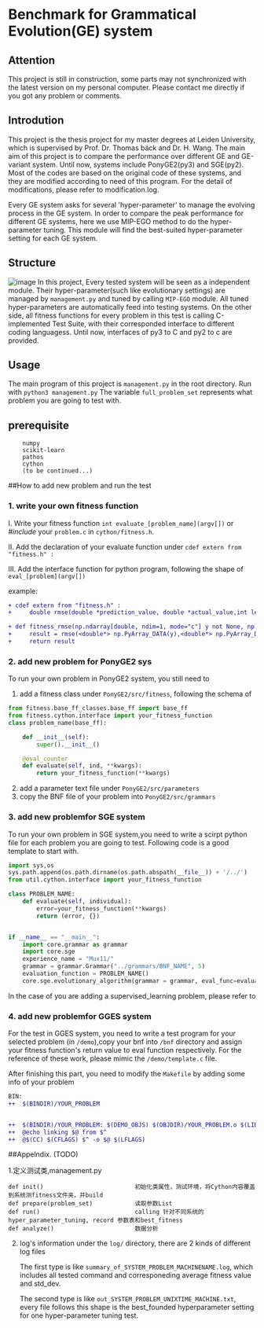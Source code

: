 # Benchmark for Grammatical Evolution(GE) system
## Attention
This project is still in construction, some parts may not synchronized with the latest version on my personal computer. Please contact me directly if you got any problem or comments.

## Introdution
This project is the thesis project for my master degrees at Leiden University, which is supervised by Prof. Dr. Thomas bäck and Dr. H. Wang.
The main aim of this project is to compare the performance over different GE and GE-variant system.
Until now, systems include PonyGE2(py3) and SGE(py2). Most of the codes are based on the original code of these systems, and they are modified according to need of this program. For the detail of modifications, please refer to modification.log.  

Every GE system asks for several 'hyper-parameter' to manage the evolving process in the GE system. In order to compare the peak performance for different GE systems, here we use MIP-EGO method to do the hyper-parameter tuning. This module will find the best-suited hyper-parameter setting for each GE system.

## Structure
![image](http://assets.processon.com/chart_image/5c9b935be4b0630a45dc0ca5.png)
In this project, Every tested system will be seen as a independent module. Their hyper-parameter(such like evolutionary settings) are managed  by `management.py` and tuned by calling `MIP-EGO` module. All tuned hyper-parameters are automatically feed into testing systems.
On the other side, all fitness functions for every problem in this test is calling C-implemented Test Suite, with their corresponded interface to different coding languagess. Until now, interfaces of py3 to C and py2 to c are provided.

## Usage
The main program of this project is `management.py` in the root directory. Run with `python3 management.py`
The variable `full_problem_set` represents what problem you are going to test with.

## prerequisite
```
    numpy
    scikit-learn
    pathos
    cython
    (to be continued...)

```



##How to add new problem and run the test
### 1. write your own fitness function
I. Write your fitness function  `int evaluate_[problem_name](argv[])` or _#include_ your `problem.c` in `cython/fitness.h`.

II. Add the declaration of your evaluate function under `cdef extern from "fitness.h" :`

III. Add the interface function for python program, following the shape of `eval_[problem](argv[])`

example:
```diff
+ cdef extern from "fitness.h" :
+     double rmse(double *prediction_value, double *actual_value,int length);

+ def fitness_rmse(np.ndarray[double, ndim=1, mode="c"] y not None, np.ndarray[double, ndim=1, mode="c"] yhat not None):
+     result = rmse(<double*> np.PyArray_DATA(y),<double*> np.PyArray_DATA(yhat),y.shape[0])
+     return result
```


### 2. add new problem for PonyGE2 sys
To run your own problem in PonyGE2 system, you still need to
1. add a fitness class under `PonyGE2/src/fitness`, following the schema of 
```python
from fitness.base_ff_classes.base_ff import base_ff
from fitness.cython.interface import your_fitness_function
class problem_name(base_ff):

    def __init__(self):
        super().__init__()

    @eval_counter
    def evaluate(self, ind, **kwargs):
        return your_fitness_function(**kwargs)
```
2. add a parameter text file under `PonyGE2/src/parameters`
3. copy the BNF file of your problem into `PonyGE2/src/grammars`


### 3. add new problemfor SGE system
To run your own problem in SGE system,you need to write a scirpt python file for each problem you are going to test.
Following code is a good template to start with.
```python
import sys,os
sys.path.append(os.path.dirname(os.path.abspath(__file__)) + '/../')
from util.cython.interface import your_fitness_function

class PROBLEM_NAME:
    def evaluate(self, individual):
        error=your_fitness_function(**kwargs)
        return (error, {})


if __name__ == "__main__":
    import core.grammar as grammar
    import core.sge
    experience_name = "Mux11/"
    grammar = grammar.Grammar("../grammars/BNF_NAME", 5)
    evaluation_function = PROBLEM_NAME()
    core.sge.evolutionary_algorithm(grammar = grammar, eval_func=evaluation_function, exp_name=experience_name)
```
In the case of you are adding a supervised_learning problem, please refer to 

### 4. add new problemfor GGES system
For the test in GGES system, you need to write a test program for your selected problem (in `/demo`),copy your bnf into `/bnf` directory and assign your fitness function's return value  to eval function respectively.
For the reference of these work, please mimic the `/demo/template.c` file.

 After finishing this part, you need to modify the `Makefile` by adding some info of your problem
 ```diff
 BIN:
++  $(BINDIR)/YOUR_PROBLEM
 
 
++  $(BINDIR)/YOUR_PROBLEM: $(DEMO_OBJS) $(OBJDIR)/YOUR_PROBLEM.o $(LIB)
++	@echo linking $@ from $^
++	@$(CC) $(CFLAGS) $^ -o $@ $(LFLAGS)
``` 


##Appelndix. (TODO)

1.定义测试类,management.py

    def init()                          初始化类属性，测试环境，将Cython内容覆盖到系统测fitness文件夹，并build
    def prepare(problem_set)            读取参数List
    def run()                           calling 针对不同系统的hyper_parameter_tuning, record 参数表和best_fitness
    def analyze()                       数据分析


2. log's information
    under the `log/` directory, there are 2 kinds of different log files

    The first type is like `summary_of_SYSTEM_PROBLEM_MACHINENAME.log`, which includes all tested command and corresponeding  average fitness value and std_dev.

    The second type is like `out_SYSTEM_PROBLEM_UNIXTIME_MACHINE.txt`, every file follows this shape is the best_founded hyperparameter setting for one hyper-parameter tuning test.

